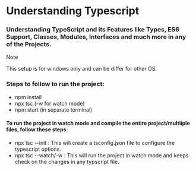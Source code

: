 # Understanding Typescript
### Understanding TypeScript and its Features like Types, ES6 Support, Classes, Modules, Interfaces and much more in any of the Projects.

> [!NOTE]
> This setup is for windows only and can be differ for other OS.

### Steps to follow to run the project:
- npm install
- npx tsc (-w for watch mode)
- npm start (in separate terminal)

#### To run the project in watch mode and compile the entire project/multiiple files, follow these steps:
- npx tsc --init : This will create a tsconfig.json file to configure the typescript options.
- npx tsc --watch/-w : This will run the project in watch mode and keeps check on the changes in any typscript file.

